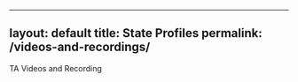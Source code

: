  ---
 layout: default
 title: State Profiles
 permalink: /videos-and-recordings/
 ---
 
 
 
 TA Videos and Recording